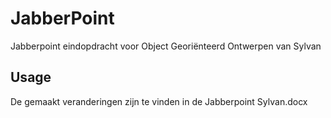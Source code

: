 # JabberPoint

Jabberpoint eindopdracht voor Object Georiënteerd Ontwerpen van Sylvan

## Usage
De gemaakt veranderingen zijn te vinden in de Jabberpoint Sylvan.docx
